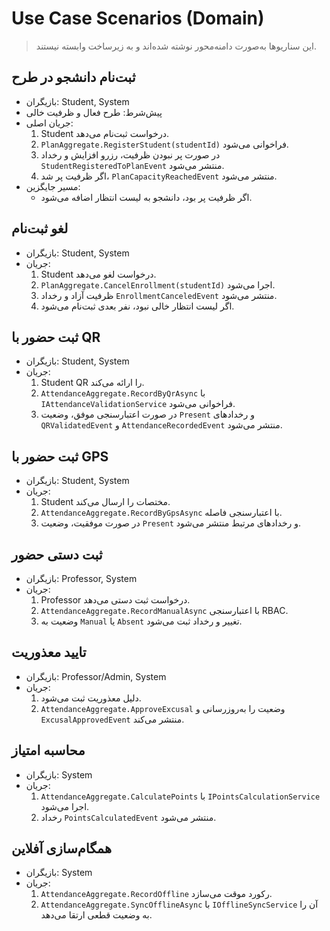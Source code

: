 # Use Case Scenarios (Domain)

> این سناریوها به‌صورت دامنه‌محور نوشته شده‌اند و به زیرساخت وابسته نیستند.

## ثبت‌نام دانشجو در طرح

- بازیگران: Student, System
- پیش‌شرط: طرح فعال و ظرفیت خالی
- جریان اصلی:
    1. Student درخواست ثبت‌نام می‌دهد.
    2. `PlanAggregate.RegisterStudent(studentId)` فراخوانی می‌شود.
    3. در صورت پر نبودن ظرفیت، رزرو افزایش و رخداد `StudentRegisteredToPlanEvent` منتشر می‌شود.
    4. اگر ظرفیت پر شد، `PlanCapacityReachedEvent` منتشر می‌شود.
- مسیر جایگزین:
    - اگر ظرفیت پر بود، دانشجو به لیست انتظار اضافه می‌شود.

## لغو ثبت‌نام

- بازیگران: Student, System
- جریان:
    1. Student درخواست لغو می‌دهد.
    2. `PlanAggregate.CancelEnrollment(studentId)` اجرا می‌شود.
    3. ظرفیت آزاد و رخداد `EnrollmentCanceledEvent` منتشر می‌شود.
    4. اگر لیست انتظار خالی نبود، نفر بعدی ثبت‌نام می‌شود.

## ثبت حضور با QR

- بازیگران: Student, System
- جریان:
    1. Student QR را ارائه می‌کند.
    2. `AttendanceAggregate.RecordByQrAsync` با `IAttendanceValidationService` فراخوانی می‌شود.
    3. در صورت اعتبارسنجی موفق، وضعیت `Present` و رخدادهای `QRValidatedEvent` و `AttendanceRecordedEvent` منتشر می‌شود.

## ثبت حضور با GPS

- بازیگران: Student, System
- جریان:
    1. Student مختصات را ارسال می‌کند.
    2. `AttendanceAggregate.RecordByGpsAsync` با اعتبارسنجی فاصله.
    3. در صورت موفقیت، وضعیت `Present` و رخدادهای مرتبط منتشر می‌شود.

## ثبت دستی حضور

- بازیگران: Professor, System
- جریان:
    1. Professor درخواست ثبت دستی می‌دهد.
    2. `AttendanceAggregate.RecordManualAsync` با اعتبارسنجی RBAC.
    3. وضعیت به `Manual` یا `Absent` تغییر و رخداد ثبت می‌شود.

## تایید معذوریت

- بازیگران: Professor/Admin, System
- جریان:
    1. دلیل معذوریت ثبت می‌شود.
    2. `AttendanceAggregate.ApproveExcusal` وضعیت را به‌روزرسانی و `ExcusalApprovedEvent` منتشر می‌کند.

## محاسبه امتیاز

- بازیگران: System
- جریان:
    1. `AttendanceAggregate.CalculatePoints` با `IPointsCalculationService` اجرا می‌شود.
    2. رخداد `PointsCalculatedEvent` منتشر می‌شود.

## همگام‌سازی آفلاین

- بازیگران: System
- جریان:
    1. `AttendanceAggregate.RecordOffline` رکورد موقت می‌سازد.
    2. `AttendanceAggregate.SyncOfflineAsync` با `IOfflineSyncService` آن را به وضعیت قطعی ارتقا می‌دهد.